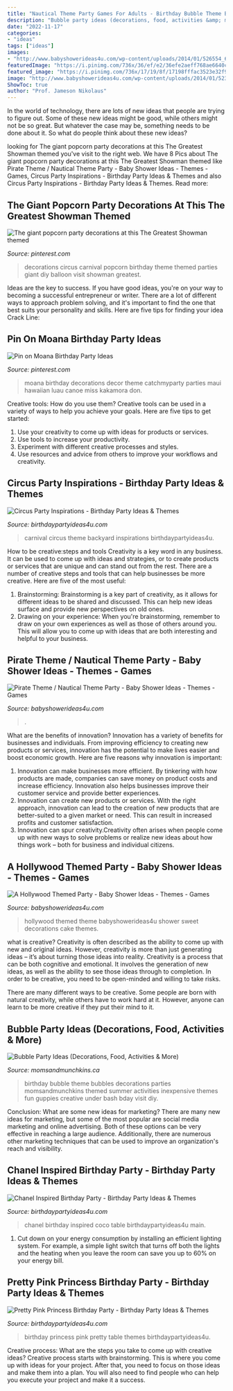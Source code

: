 ```yaml
---
title: "Nautical Theme Party Games For Adults - Birthday Bubble Theme Bubbles Decorations Parties Momsandmunchkins Themed Summer Activities Inexpensive Themes Fun Guppies Creative Under Bash Bday Visit Diy"
description: "Bubble party ideas (decorations, food, activities &amp; more)"
date: "2022-11-17"
categories:
- "ideas"
tags: ["ideas"]
images:
- "http://www.babyshowerideas4u.com/wp-content/uploads/2014/01/526554_626300797401133_1353692776_n.jpg"
featuredImage: "https://i.pinimg.com/736x/36/ef/e2/36efe2aeff768ae6640c554bd9b6ba3e.jpg"
featured_image: "https://i.pinimg.com/736x/17/19/8f/17198fffac3523e32f99aab8f75ec850.jpg"
image: "http://www.babyshowerideas4u.com/wp-content/uploads/2014/01/523894_442702189094329_1082333449_n.jpg"
ShowToc: true
author: "Prof. Jameson Nikolaus"
---
```



In the world of technology, there are lots of new ideas that people are trying to figure out. Some of these new ideas might be good, while others might not be so great. But whatever the case may be, something needs to be done about it. So what do people think about these new ideas?

	

		
looking for The giant popcorn party decorations at this The Greatest Showman themed you've visit to the right web. We have 8 Pics about The giant popcorn party decorations at this The Greatest Showman themed like Pirate Theme / Nautical Theme Party - Baby Shower Ideas - Themes - Games, Circus Party Inspirations - Birthday Party Ideas &amp; Themes and also Circus Party Inspirations - Birthday Party Ideas &amp; Themes. Read more:
		
    
## The Giant Popcorn Party Decorations At This The Greatest Showman Themed

<img loading=lazy src="https://i.pinimg.com/736x/36/ef/e2/36efe2aeff768ae6640c554bd9b6ba3e.jpg" onerror="this.onerror=null;this.src='https://tse3.mm.bing.net/th?id=OIP.2OX-DNSTwtqB5920HkzW_gHaLG&amp;pid=15.1';" alt="The giant popcorn party decorations at this The Greatest Showman themed">

_Source: pinterest.com_

>decorations circus carnival popcorn birthday theme themed parties giant diy balloon visit showman greatest. 

	

Ideas are the key to success. If you have good ideas, you're on your way to becoming a successful entrepreneur or writer. There are a lot of different ways to approach problem solving, and it's important to find the one that best suits your personality and skills. Here are five tips for finding your idea Crack Line:

    
## Pin On Moana Birthday Party Ideas

<img loading=lazy src="https://i.pinimg.com/736x/17/19/8f/17198fffac3523e32f99aab8f75ec850.jpg" onerror="this.onerror=null;this.src='https://tse4.mm.bing.net/th?id=OIP.39P_zWbn5-mkNvkFYU7M1AHaLG&amp;pid=15.1';" alt="Pin on Moana Birthday Party Ideas">

_Source: pinterest.com_

>moana birthday decorations decor theme catchmyparty parties maui hawaiian luau canoe miss kakamora don. 

	

Creative tools: How do you use them?
Creative tools can be used in a variety of ways to help you achieve your goals. Here are five tips to get started: 
1. Use your creativity to come up with ideas for products or services.
2. Use tools to increase your productivity.
3. Experiment with different creative processes and styles.
4. Use resources and advice from others to improve your workflows and creativity.

    
## Circus Party Inspirations - Birthday Party Ideas &amp; Themes

<img loading=lazy src="http://www.birthdaypartyideas4u.com/wp-content/uploads/2017/10/Backyard-Carnival-Theme-Party.png" onerror="this.onerror=null;this.src='https://tse3.mm.bing.net/th?id=OIP.6yApi6UMKsww-yJoOYHuXQHaLZ&amp;pid=15.1';" alt="Circus Party Inspirations - Birthday Party Ideas &amp; Themes">

_Source: birthdaypartyideas4u.com_

>carnival circus theme backyard inspirations birthdaypartyideas4u. 

	

How to be creative:steps and tools
Creativity is a key word in any business. It can be used to come up with ideas and strategies, or to create products or services that are unique and can stand out from the rest.
There are a number of creative steps and tools that can help businesses be more creative. Here are five of the most useful: 
1. Brainstorming: Brainstorming is a key part of creativity, as it allows for different ideas to be shared and discussed. This can help new ideas surface and provide new perspectives on old ones. 
2. Drawing on your experience: When you're brainstorming, remember to draw on your own experiences as well as those of others around you. This will allow you to come up with ideas that are both interesting and helpful to your business. 

    
## Pirate Theme / Nautical Theme Party - Baby Shower Ideas - Themes - Games

<img loading=lazy src="http://www.babyshowerideas4u.com/wp-content/uploads/2014/01/523894_442702189094329_1082333449_n.jpg" onerror="this.onerror=null;this.src='https://tse4.mm.bing.net/th?id=OIP.6w2d4b1mIDi-87ibxKAF8gHaFj&amp;pid=15.1';" alt="Pirate Theme / Nautical Theme Party - Baby Shower Ideas - Themes - Games">

_Source: babyshowerideas4u.com_

>. 

	

What are the benefits of innovation?
Innovation has a variety of benefits for businesses and individuals. From improving efficiency to creating new products or services, innovation has the potential to make lives easier and boost economic growth. Here are five reasons why innovation is important: 
1. Innovation can make businesses more efficient. By tinkering with how products are made, companies can save money on product costs and increase efficiency. Innovation also helps businesses improve their customer service and provide better experiences. 
2. Innovation can create new products or services. With the right approach, innovation can lead to the creation of new products that are better-suited to a given market or need. This can result in increased profits and customer satisfaction. 
3. Innovation can spur creativity.Creativity often arises when people come up with new ways to solve problems or realize new ideas about how things work – both for business and individual citizens.

    
## A Hollywood Themed Party - Baby Shower Ideas - Themes - Games

<img loading=lazy src="http://www.babyshowerideas4u.com/wp-content/uploads/2014/01/526554_626300797401133_1353692776_n.jpg" onerror="this.onerror=null;this.src='https://tse2.mm.bing.net/th?id=OIP.8uVsPW6wjK6MO1rtBtHv8gHaFj&amp;pid=15.1';" alt="A Hollywood Themed Party - Baby Shower Ideas - Themes - Games">

_Source: babyshowerideas4u.com_

>hollywood themed theme babyshowerideas4u shower sweet decorations cake themes. 

	

what is creative?
Creativity is often described as the ability to come up with new and original ideas. However, creativity is more than just generating ideas – it’s about turning those ideas into reality.
Creativity is a process that can be both cognitive and emotional. It involves the generation of new ideas, as well as the ability to see those ideas through to completion. In order to be creative, you need to be open-minded and willing to take risks.

There are many different ways to be creative. Some people are born with natural creativity, while others have to work hard at it. However, anyone can learn to be more creative if they put their mind to it.

    
## Bubble Party Ideas (Decorations, Food, Activities &amp; More)

<img loading=lazy src="https://www.momsandmunchkins.ca/wp-content/uploads/2014/06/bubble-party-6.jpg" onerror="this.onerror=null;this.src='https://tse3.mm.bing.net/th?id=OIP.MAvyoP0cGVD6lO8tU8W7ggHaKl&amp;pid=15.1';" alt="Bubble Party Ideas (Decorations, Food, Activities &amp; More)">

_Source: momsandmunchkins.ca_

>birthday bubble theme bubbles decorations parties momsandmunchkins themed summer activities inexpensive themes fun guppies creative under bash bday visit diy. 

	

Conclusion: What are some new ideas for marketing?
There are many new ideas for marketing, but some of the most popular are social media marketing and online advertising. Both of these options can be very effective in reaching a large audience. Additionally, there are numerous other marketing techniques that can be used to improve an organization's reach and visibility.

    
## Chanel Inspired Birthday Party - Birthday Party Ideas &amp; Themes

<img loading=lazy src="http://i1.wp.com/www.birthdaypartyideas4u.com/wp-content/uploads/2015/12/COCO-Chanel-inspired-birthday-party-main-table.jpg" onerror="this.onerror=null;this.src='https://tse3.mm.bing.net/th?id=OIP.0JLhtFl6pXbGQN6hUUCkrQHaJ4&amp;pid=15.1';" alt="Chanel Inspired Birthday Party - Birthday Party Ideas &amp; Themes">

_Source: birthdaypartyideas4u.com_

>chanel birthday inspired coco table birthdaypartyideas4u main. 

	

1. Cut down on your energy consumption by installing an efficient lighting system. For example, a simple light switch that turns off both the lights and the heating when you leave the room can save you up to 60% on your energy bill.

    
## Pretty Pink Princess Birthday Party - Birthday Party Ideas &amp; Themes

<img loading=lazy src="http://www.birthdaypartyideas4u.com/wp-content/uploads/2016/08/pretty-pink-princess-birthday-party-food-table.jpg" onerror="this.onerror=null;this.src='https://tse4.mm.bing.net/th?id=OIP.rtmMgJln7uL6dEHs9CIWQQHaMP&amp;pid=15.1';" alt="Pretty Pink Princess Birthday Party - Birthday Party Ideas &amp; Themes">

_Source: birthdaypartyideas4u.com_

>birthday princess pink pretty table themes birthdaypartyideas4u. 

	

Creative process: What are the steps you take to come up with creative ideas?
Creative process starts with brainstorming. This is where you come up with ideas for your project. After that, you need to focus on those ideas and make them into a plan. You will also need to find people who can help you execute your project and make it a success.

